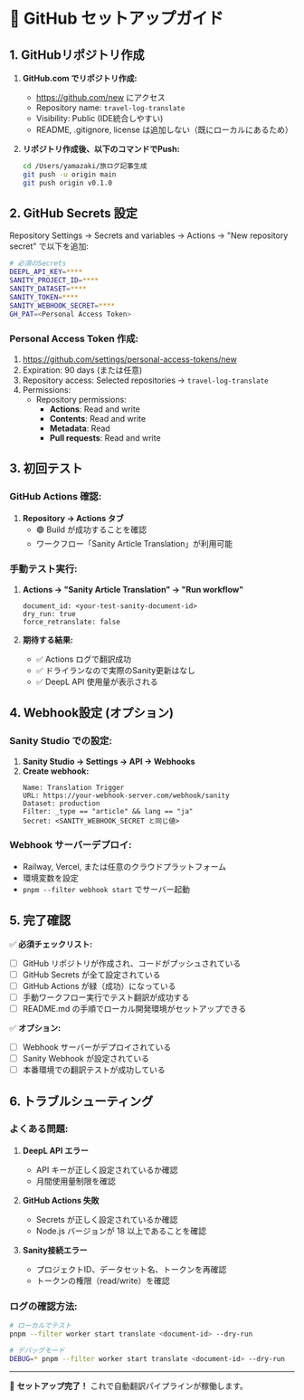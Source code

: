 # 🚀 GitHub セットアップガイド

## 1. GitHubリポジトリ作成

1. **GitHub.com でリポジトリ作成:**
   - https://github.com/new にアクセス
   - Repository name: `travel-log-translate`
   - Visibility: Public (IDE統合しやすい)
   - README, .gitignore, license は追加しない（既にローカルにあるため）

2. **リポジトリ作成後、以下のコマンドでPush:**
   ```bash
   cd /Users/yamazaki/旅ログ記事生成
   git push -u origin main
   git push origin v0.1.0
   ```

## 2. GitHub Secrets 設定

Repository Settings → Secrets and variables → Actions → "New repository secret" で以下を追加:

```bash
# 必須のSecrets
DEEPL_API_KEY=****
SANITY_PROJECT_ID=****
SANITY_DATASET=****
SANITY_TOKEN=****
SANITY_WEBHOOK_SECRET=****
GH_PAT=<Personal Access Token>
```

### Personal Access Token 作成:
1. https://github.com/settings/personal-access-tokens/new
2. Expiration: 90 days (または任意)
3. Repository access: Selected repositories → `travel-log-translate`
4. Permissions:
   - Repository permissions:
     - **Actions**: Read and write
     - **Contents**: Read and write
     - **Metadata**: Read
     - **Pull requests**: Read and write

## 3. 初回テスト

### GitHub Actions 確認:
1. **Repository → Actions タブ**
   - 🟢 Build が成功することを確認
   - ワークフロー「Sanity Article Translation」が利用可能

### 手動テスト実行:
1. **Actions → "Sanity Article Translation" → "Run workflow"**
   ```
   document_id: <your-test-sanity-document-id>
   dry_run: true
   force_retranslate: false
   ```

2. **期待する結果:**
   - ✅ Actions ログで翻訳成功
   - ✅ ドライランなので実際のSanity更新はなし
   - ✅ DeepL API 使用量が表示される

## 4. Webhook設定 (オプション)

### Sanity Studio での設定:
1. **Sanity Studio → Settings → API → Webhooks**
2. **Create webhook:**
   ```
   Name: Translation Trigger
   URL: https://your-webhook-server.com/webhook/sanity
   Dataset: production
   Filter: _type == "article" && lang == "ja"
   Secret: <SANITY_WEBHOOK_SECRET と同じ値>
   ```

### Webhook サーバーデプロイ:
- Railway, Vercel, または任意のクラウドプラットフォーム
- 環境変数を設定
- `pnpm --filter webhook start` でサーバー起動

## 5. 完了確認

✅ **必須チェックリスト:**
- [ ] GitHub リポジトリが作成され、コードがプッシュされている
- [ ] GitHub Secrets が全て設定されている
- [ ] GitHub Actions が緑（成功）になっている
- [ ] 手動ワークフロー実行でテスト翻訳が成功する
- [ ] README.md の手順でローカル開発環境がセットアップできる

✅ **オプション:**
- [ ] Webhook サーバーがデプロイされている
- [ ] Sanity Webhook が設定されている
- [ ] 本番環境での翻訳テストが成功している

## 6. トラブルシューティング

### よくある問題:

1. **DeepL API エラー**
   - API キーが正しく設定されているか確認
   - 月間使用量制限を確認

2. **GitHub Actions 失敗**
   - Secrets が正しく設定されているか確認
   - Node.js バージョンが 18 以上であることを確認

3. **Sanity接続エラー**
   - プロジェクトID、データセット名、トークンを再確認
   - トークンの権限（read/write）を確認

### ログの確認方法:
```bash
# ローカルでテスト
pnpm --filter worker start translate <document-id> --dry-run

# デバッグモード
DEBUG=* pnpm --filter worker start translate <document-id> --dry-run
```

---

🎉 **セットアップ完了！** これで自動翻訳パイプラインが稼働します。